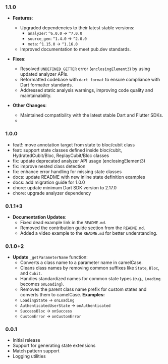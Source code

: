 ### 1.1.0
- **Features**:
  - Upgraded dependencies to their latest stable versions:
    - `analyzer`: `^6.0.0` → `^7.0.0`
    - `source_gen`: `^1.4.0` → `^2.0.0`
    - `meta`: `^1.15.0` → `^1.16.0`
  - Improved documentation to meet pub.dev standards.

- **Fixes**:
  - Resolved `UNDEFINED_GETTER` error (`enclosingElement3`) by using updated analyzer APIs.
  - Reformatted codebase with `dart format` to ensure compliance with Dart formatter standards.
  - Addressed static analysis warnings, improving code quality and maintainability.

- **Other Changes**:
  - Maintained compatibility with the latest stable Dart and Flutter SDKs.
  -

### 1.0.0
- feat!: move annotation target from state to bloc/cubit class
- feat: support state classes defined inside bloc/cubit, HydratedCubit/Bloc, ReplayCubit/Bloc classes
- fix: update deprecated analyzer API usage (enclosingElement3)
- fix: improve nested class detection
- fix: enhance error handling for missing state classes
- docs: update README with new inline state definition examples
- docs: add migration guide for 1.0.0
- chore: update minimum Dart SDK version to 2.17.0
- chore: upgrade analyzer dependency

### 0.1.1+3
- **Documentation Updates**:
  - Fixed dead example link in the `README.md`.
  - Removed the contribution guide section from the `README.md`.
  - Added a video example to the `README.md` for better understanding.

### 0.1.0+2
- **Update** `_getParameterName` function:
    - Converts a class name to a parameter name in camelCase.
    - Cleans class names by removing common suffixes like `State`, `Bloc`, and `Cubit`.
    - Handles standardized names for common state types (e.g., `Loading` becomes `onLoading`).
    - Removes the parent class name prefix for custom states and converts them to camelCase.
      **Examples:**
    - `LoadingState` → `onLoading`
    - `AuthenticatedUserState` → `onAuthenticated`
    - `SuccessBloc` → `onSuccess`
    - `CustomError` → `onCustomError`

### 0.0.1
- Initial release
- Support for generating state extensions
- Match pattern support
- Logging utilities
